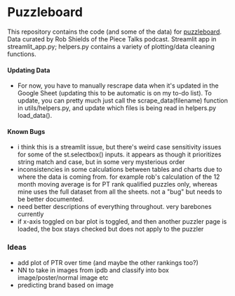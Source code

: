# Puzzleboard
This repository contains the code (and some of the data) for [puzzleboard](https://puzzleboard.streamlit.app/). Data curated by Rob Shields of the Piece Talks podcast. Streamlit app in streamlit_app.py; helpers.py contains a variety of plotting/data cleaning functions.

#### Updating Data
- For now, you have to manually rescrape data when it's updated in the Google Sheet (updating this to be automatic is on my to-do list). To update, you can pretty much just call the scrape_data(filename) function in utils/helpers.py, and update which files is being read in helpers.py load_data(). 


#### Known Bugs
- i think this is a streamlit issue, but there's weird case sensitivity issues for some of the st.selectbox() inputs. it appears as though it prioritizes string match and case, but in some very mysterious order
- inconsistencies in some calculations between tables and charts due to where the data is coming from. for example rob's calculation of the 12 month moving average is for PT rank qualified puzzles only, whereas mine uses the full dataset from all the sheets. not a "bug" but needs to be better documented.
- need better descriptions of everything throughout. very barebones currently
- if x-axis toggled on bar plot is toggled, and then another puzzler page is loaded, the box stays checked but does not apply to the puzzler

### Ideas
- add plot of PTR over time (and maybe the other rankings too?)
- NN to take in images from ipdb and classify into box image/poster/normal image etc
- predicting brand based on image
